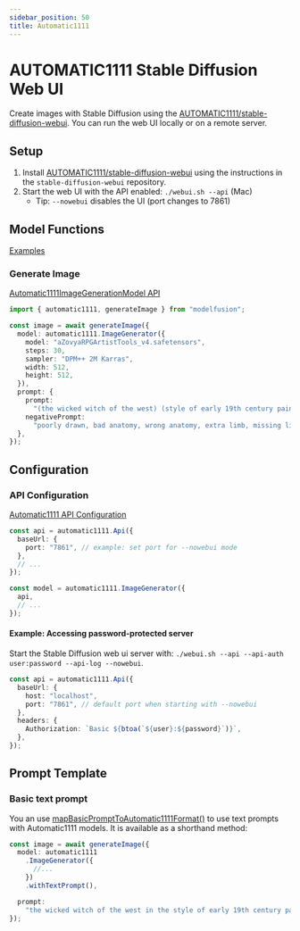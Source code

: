```yaml
---
sidebar_position: 50
title: Automatic1111
---
```


# AUTOMATIC1111 Stable Diffusion Web UI

Create images with Stable Diffusion using the [AUTOMATIC1111/stable-diffusion-webui](https://github.com/AUTOMATIC1111/stable-diffusion-webui). You can run the web UI locally or on a remote server.

## Setup

1. Install [AUTOMATIC1111/stable-diffusion-webui](https://github.com/AUTOMATIC1111/stable-diffusion-webui) using the instructions in the `stable-diffusion-webui` repository.
2. Start the web UI with the API enabled: `./webui.sh --api` (Mac)
   - Tip: `--nowebui` disables the UI (port changes to 7861)

## Model Functions

[Examples](https://github.com/lgrammel/modelfusion/tree/main/examples/basic/src/model-provider/a1111)

### Generate Image

[Automatic1111ImageGenerationModel API](/api/classes/Automatic1111ImageGenerationModel)

```ts
import { automatic1111, generateImage } from "modelfusion";

const image = await generateImage({
  model: automatic1111.ImageGenerator({
    model: "aZovyaRPGArtistTools_v4.safetensors",
    steps: 30,
    sampler: "DPM++ 2M Karras",
    width: 512,
    height: 512,
  }),
  prompt: {
    prompt:
      "(the wicked witch of the west) (style of early 19th century painting)",
    negativePrompt:
      "poorly drawn, bad anatomy, wrong anatomy, extra limb, missing limb", // optional negative prompt
  },
});
```

## Configuration

### API Configuration

[Automatic1111 API Configuration](/api/classes/Automatic1111ApiConfiguration)

```ts
const api = automatic1111.Api({
  baseUrl: {
    port: "7861", // example: set port for --nowebui mode
  },
  // ...
});

const model = automatic1111.ImageGenerator({
  api,
  // ...
});
```

#### Example: Accessing password-protected server

Start the Stable Diffusion web ui server with: `./webui.sh --api --api-auth user:password --api-log --nowebui`.

```ts
const api = automatic1111.Api({
  baseUrl: {
    host: "localhost",
    port: "7861", // default port when starting with --nowebui
  },
  headers: {
    Authorization: `Basic ${btoa(`${user}:${password}`)}`,
  },
});
```

## Prompt Template

### Basic text prompt

You an use [mapBasicPromptToAutomatic1111Format()](/api/modules#mapbasicprompttoautomatic1111format) to use text prompts with Automatic1111 models. It is available as a shorthand method:

```ts
const image = await generateImage({
  model: automatic1111
    .ImageGenerator({
      //...
    })
    .withTextPrompt(),

  prompt:
    "the wicked witch of the west in the style of early 19th century painting",
});
```
